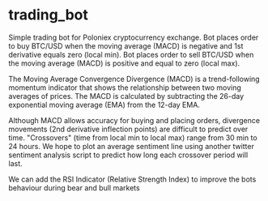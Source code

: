 # trading_bot
Simple trading bot for Poloniex cryptocurrency exchange. Bot places order to buy BTC/USD when the moving average (MACD) is negative and 1st derivative equals zero (local min). Bot places order to sell BTC/USD when the moving average (MACD) is positive and equal to zero (local max).

The Moving Average Convergence Divergence (MACD) is a trend-following momentum indicator that shows the relationship between two moving averages of prices. The MACD is calculated by subtracting the 26-day exponential moving average (EMA) from the 12-day EMA.

Although MACD allows accuracy for buying and placing orders, divergence movements (2nd derivative inflection points) are difficult to predict over time. "Crossovers" (time from local min to local max) range from 30 min to 24 hours. We hope to plot an average sentiment line using another twitter sentiment analysis script to predict how long each crossover period will last.

We can add the RSI Indicator (Relative Strength Index) to improve the bots behaviour during bear and bull markets
